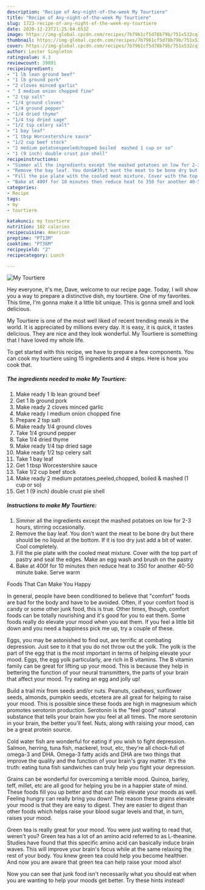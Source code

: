 ```yaml
---
description: "Recipe of Any-night-of-the-week My Tourtiere"
title: "Recipe of Any-night-of-the-week My Tourtiere"
slug: 1723-recipe-of-any-night-of-the-week-my-tourtiere
date: 2020-12-23T21:25:04.653Z
image: https://img-global.cpcdn.com/recipes/7b7961cf5d78b79b/751x532cq70/my-tourtiere-recipe-main-photo.jpg
thumbnail: https://img-global.cpcdn.com/recipes/7b7961cf5d78b79b/751x532cq70/my-tourtiere-recipe-main-photo.jpg
cover: https://img-global.cpcdn.com/recipes/7b7961cf5d78b79b/751x532cq70/my-tourtiere-recipe-main-photo.jpg
author: Lester Singleton
ratingvalue: 4.3
reviewcount: 39091
recipeingredient:
- "1 lb lean ground beef"
- "1 lb ground pork"
- "2 cloves minced garlic"
- " I medium onion chopped fine"
- "2 tsp salt"
- "1/4 ground cloves"
- "1/4 ground pepper"
- "1/4 dried thyme"
- "1/4 tsp dried sage"
- "1/2 tsp celery salt"
- "1 bay leaf"
- "1 tbsp Worcestershire sauce"
- "1/2 cup beef stock"
- "2 medium potatoespeeledchopped boiled  mashed 1 cup or so"
- "1 (9 inch) double crust pie shell"
recipeinstructions:
- "Simmer all the ingredients except the mashed potatoes on low for 2-3 hours, stirring occasionally."
- "Remove the bay leaf. You don&#39;t want the meat to be bone dry but there should be no liquid at the bottom. If it is too dry just add a bit of water. Cool completely."
- "Fill the pie plate with the cooled meat mixture. Cover with the top part of pastry and seal the edges. Make an egg wash and brush on the pastry"
- "Bake at 400f for 10 minutes then reduce heat to 350 for another 40-50 minute bake. Serve warm"
categories:
- Recipe
tags:
- my
- tourtiere

katakunci: my tourtiere 
nutrition: 102 calories
recipecuisine: American
preptime: "PT13M"
cooktime: "PT36M"
recipeyield: "2"
recipecategory: Lunch

---
```



![My Tourtiere](https://img-global.cpcdn.com/recipes/7b7961cf5d78b79b/751x532cq70/my-tourtiere-recipe-main-photo.jpg)

Hey everyone, it's me, Dave, welcome to our recipe page. Today, I will show you a way to prepare a distinctive dish, my tourtiere. One of my favorites. This time, I'm gonna make it a little bit unique. This is gonna smell and look delicious.

My Tourtiere is one of the most well liked of recent trending meals in the world. It is appreciated by millions every day. It is easy, it is quick, it tastes delicious. They are nice and they look wonderful. My Tourtiere is something that I have loved my whole life.




To get started with this recipe, we have to prepare a few components. You can cook my tourtiere using 15 ingredients and 4 steps. Here is how you cook that.

<!--inarticleads1-->

##### The ingredients needed to make My Tourtiere:

1. Make ready 1 lb lean ground beef
1. Get 1 lb ground pork
1. Make ready 2 cloves minced garlic
1. Make ready  I medium onion chopped fine
1. Prepare 2 tsp salt
1. Make ready 1/4 ground cloves
1. Take 1/4 ground pepper
1. Take 1/4 dried thyme
1. Make ready 1/4 tsp dried sage
1. Make ready 1/2 tsp celery salt
1. Take 1 bay leaf
1. Get 1 tbsp Worcestershire sauce
1. Take 1/2 cup beef stock
1. Make ready 2 medium potatoes,peeled,chopped, boiled &amp; mashed (1 cup or so)
1. Get 1 (9 inch) double crust pie shell




<!--inarticleads2-->

##### Instructions to make My Tourtiere:

1. Simmer all the ingredients except the mashed potatoes on low for 2-3 hours, stirring occasionally.
1. Remove the bay leaf. You don&#39;t want the meat to be bone dry but there should be no liquid at the bottom. If it is too dry just add a bit of water. Cool completely.
1. Fill the pie plate with the cooled meat mixture. Cover with the top part of pastry and seal the edges. Make an egg wash and brush on the pastry
1. Bake at 400f for 10 minutes then reduce heat to 350 for another 40-50 minute bake. Serve warm




Foods That Can Make You Happy


In general, people have been conditioned to believe that "comfort" foods are bad for the body and have to be avoided. Often, if your comfort food is candy or some other junk food, this is true. Other times, though, comfort foods can be totally nourishing and it's good for you to eat them. Some foods really do elevate your mood when you eat them. If you feel a little bit down and you need a happiness pick me up, try a couple of these.

Eggs, you may be astonished to find out, are terrific at combating depression. Just see to it that you do not throw out the yolk. The yolk is the part of the egg that is the most important in terms of helping elevate your mood. Eggs, the egg yolk particularly, are rich in B vitamins. The B vitamin family can be great for lifting up your mood. This is because they help in bettering the function of your neural transmitters, the parts of your brain that affect your mood. Try eating an egg and jolly up!

Build a trail mix from seeds and/or nuts. Peanuts, cashews, sunflower seeds, almonds, pumpkin seeds, etcetera are all great for helping to raise your mood. This is possible since these foods are high in magnesium which promotes serotonin production. Serotonin is the "feel good" natural substance that tells your brain how you feel at all times. The more serotonin in your brain, the better you'll feel. Nuts, along with raising your mood, can be a great protein source.

Cold water fish are wonderful for eating if you wish to fight depression. Salmon, herring, tuna fish, mackerel, trout, etc, they're all chock-full of omega-3 and DHA. Omega-3 fatty acids and DHA are two things that improve the quality and the function of your brain's gray matter. It's the truth: eating tuna fish sandwiches can truly help you fight your depression. 

Grains can be wonderful for overcoming a terrible mood. Quinoa, barley, teff, millet, etc are all good for helping you be in a happier state of mind. These foods fill you up better and that can help elevate your moods as well. Feeling hungry can really bring you down! The reason these grains elevate your mood is that they are easy to digest. They are easier to digest than other foods which helps raise your blood sugar levels and that, in turn, raises your mood.

Green tea is really great for your mood. You were just waiting to read that, weren't you? Green tea has a lot of an amino acid referred to as L-theanine. Studies have found that this specific amino acid can basically induce brain waves. This will improve your brain's focus while at the same relaxing the rest of your body. You knew green tea could help you become healthier. And now you are aware that green tea can help raise your mood also!

Now you can see that junk food isn't necessarily what you should eat when you are wanting to help your moods get better. Try  these hints  instead!

